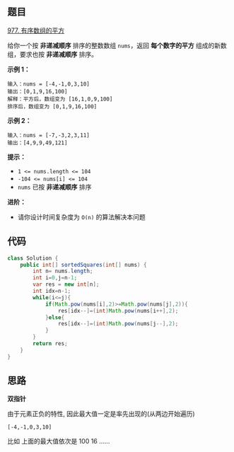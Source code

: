 ## 题目

[977. 有序数组的平方](https://leetcode.cn/problems/squares-of-a-sorted-array/)

给你一个按 **非递减顺序** 排序的整数数组 `nums`，返回 **每个数字的平方** 组成的新数组，要求也按 **非递减顺序** 排序。

**示例 1：**

```
输入：nums = [-4,-1,0,3,10]
输出：[0,1,9,16,100]
解释：平方后，数组变为 [16,1,0,9,100]
排序后，数组变为 [0,1,9,16,100]
```

**示例 2：**

```
输入：nums = [-7,-3,2,3,11]
输出：[4,9,9,49,121]
```

 

**提示：**

- `1 <= nums.length <= 104`
- `-104 <= nums[i] <= 104`
- `nums` 已按 **非递减顺序** 排序

 

**进阶：**

- 请你设计时间复杂度为 `O(n)` 的算法解决本问题

## 代码

```java
class Solution {
    public int[] sortedSquares(int[] nums) {
        int n= nums.length;
        int i=0,j=n-1;
        var res = new int[n];
        int idx=n-1;
        while(i<=j){
            if(Math.pow(nums[i],2)>=Math.pow(nums[j],2)){
                res[idx--]=(int)Math.pow(nums[i++],2);
            }else{
                res[idx--]=(int)Math.pow(nums[j--],2);
            }
        }
        return res;
    }
}
```

## 思路

**双指针**

由于元素正负的特性, 因此最大值一定是率先出现的(从两边开始遍历)

```
[-4,-1,0,3,10]
```

比如 上面的最大值依次是  100 16 ......